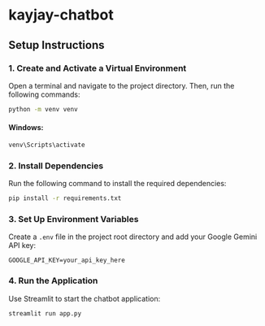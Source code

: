# kayjay-chatbot

## Setup Instructions

### 1. Create and Activate a Virtual Environment

Open a terminal and navigate to the project directory. Then, run the following commands:

```sh
python -m venv venv
```

#### Windows:
```sh
venv\Scripts\activate
```

### 2. Install Dependencies

Run the following command to install the required dependencies:

```sh
pip install -r requirements.txt
```

### 3. Set Up Environment Variables

Create a `.env` file in the project root directory and add your Google Gemini API key:

```
GOOGLE_API_KEY=your_api_key_here
```

### 4. Run the Application

Use Streamlit to start the chatbot application:

```sh
streamlit run app.py
```


